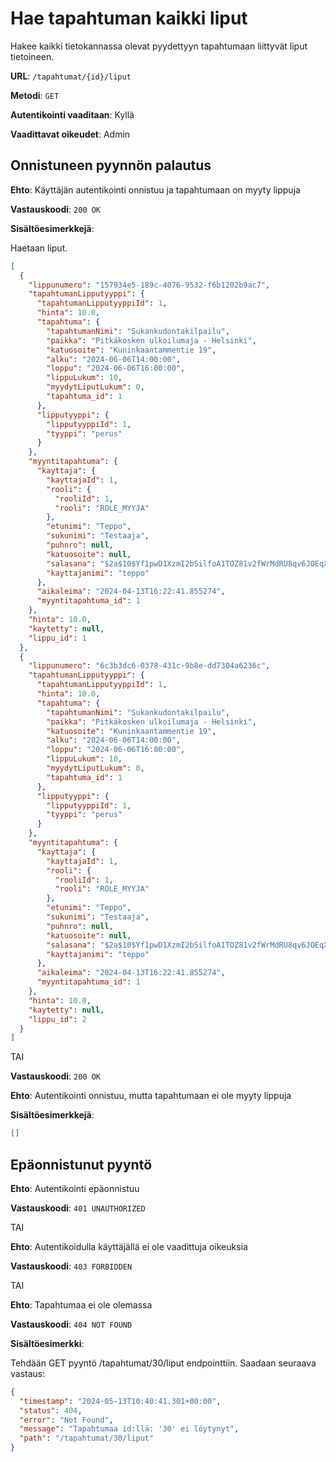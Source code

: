 # Hae tapahtuman kaikki liput

Hakee kaikki tietokannassa olevat pyydettyyn tapahtumaan liittyvät liput tietoineen.

**URL**: `/tapahtumat/{id}/liput`

**Metodi**: `GET`

**Autentikointi vaaditaan**: Kyllä

**Vaadittavat oikeudet**: Admin

## Onnistuneen pyynnön palautus

**Ehto**: Käyttäjän autentikointi onnistuu ja tapahtumaan on myyty lippuja

**Vastauskoodi**: `200 OK`

**Sisältöesimerkkejä**:

Haetaan liput.

```json
[
  {
    "lippunumero": "157934e5-189c-4076-9532-f6b1202b9ac7",
    "tapahtumanLipputyyppi": {
      "tapahtumanLipputyyppiId": 1,
      "hinta": 10.0,
      "tapahtuma": {
        "tapahtumanNimi": "Sukankudontakilpailu",
        "paikka": "Pitkäkosken ulkoilumaja - Helsinki",
        "katuosoite": "Kuninkaantammentie 19",
        "alku": "2024-06-06T14:00:00",
        "loppu": "2024-06-06T16:00:00",
        "lippuLukum": 10,
        "myydytLiputLukum": 0,
        "tapahtuma_id": 1
      },
      "lipputyyppi": {
        "lipputyyppiId": 1,
        "tyyppi": "perus"
      }
    },
    "myyntitapahtuma": {
      "kayttaja": {
        "kayttajaId": 1,
        "rooli": {
          "rooliId": 1,
          "rooli": "ROLE_MYYJA"
        },
        "etunimi": "Teppo",
        "sukunimi": "Testaaja",
        "puhnro": null,
        "katuosoite": null,
        "salasana": "$2a$10$Yf1pwD1XzmI2bSilfoA1TOZ81v2fWrMdRU8qv6JOEqX6de6Vpzxyu",
        "kayttajanimi": "teppo"
      },
      "aikaleima": "2024-04-13T16:22:41.855274",
      "myyntitapahtuma_id": 1
    },
    "hinta": 10.0,
    "kaytetty": null,
    "lippu_id": 1
  },
  {
    "lippunumero": "6c3b3dc6-0378-431c-9b8e-dd7304a6236c",
    "tapahtumanLipputyyppi": {
      "tapahtumanLipputyyppiId": 1,
      "hinta": 10.0,
      "tapahtuma": {
        "tapahtumanNimi": "Sukankudontakilpailu",
        "paikka": "Pitkäkosken ulkoilumaja - Helsinki",
        "katuosoite": "Kuninkaantammentie 19",
        "alku": "2024-06-06T14:00:00",
        "loppu": "2024-06-06T16:00:00",
        "lippuLukum": 10,
        "myydytLiputLukum": 0,
        "tapahtuma_id": 1
      },
      "lipputyyppi": {
        "lipputyyppiId": 1,
        "tyyppi": "perus"
      }
    },
    "myyntitapahtuma": {
      "kayttaja": {
        "kayttajaId": 1,
        "rooli": {
          "rooliId": 1,
          "rooli": "ROLE_MYYJA"
        },
        "etunimi": "Teppo",
        "sukunimi": "Testaaja",
        "puhnro": null,
        "katuosoite": null,
        "salasana": "$2a$10$Yf1pwD1XzmI2bSilfoA1TOZ81v2fWrMdRU8qv6JOEqX6de6Vpzxyu",
        "kayttajanimi": "teppo"
      },
      "aikaleima": "2024-04-13T16:22:41.855274",
      "myyntitapahtuma_id": 1
    },
    "hinta": 10.0,
    "kaytetty": null,
    "lippu_id": 2
  }
]
```

TAI

**Vastauskoodi**: `200 OK`

**Ehto**: Autentikointi onnistuu, mutta tapahtumaan ei ole myyty lippuja

**Sisältöesimerkkejä**:

```json
[]
```

## Epäonnistunut pyyntö

**Ehto**: Autentikointi epäonnistuu

**Vastauskoodi**: `401 UNAUTHORIZED`

TAI

**Ehto**: Autentikoidulla käyttäjällä ei ole vaadittuja oikeuksia

**Vastauskoodi**: `403 FORBIDDEN`

TAI

**Ehto**: Tapahtumaa ei ole olemassa

**Vastauskoodi**: `404 NOT FOUND`

**Sisältöesimerkki**:

Tehdään GET pyyntö /tapahtumat/30/liput endpointtiin. Saadaan seuraava vastaus:

```json
{
  "timestamp": "2024-05-13T10:40:41.301+00:00",
  "status": 404,
  "error": "Not Found",
  "message": "Tapahtumaa id:llä: '30' ei löytynyt",
  "path": "/tapahtumat/30/liput"
}
```

